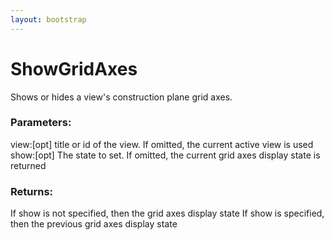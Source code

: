 ```yaml
---
layout: bootstrap
---
```


# ShowGridAxes

Shows or hides a view's construction plane grid axes.
          

### Parameters:

view:[opt] title or id of the view. If omitted, the current active view
  is used
show:[opt] The state to set. If omitted, the current grid axes display
  state is returned
        

### Returns:


If show is not specified, then the grid axes display state
If show is specified, then the previous grid axes display state
        


